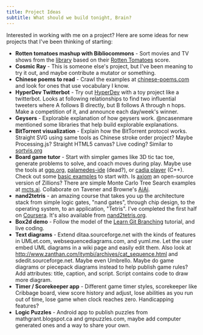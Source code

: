 ```yaml
---
title: Project Ideas
subtitle: What should we build tonight, Brain?
---
```

Interested in working with me on a project? Here are some ideas for
new projects that I've been thinking of starting:

* **Rotten tomatoes mashup with Bibliocommons** - Sort movies and TV shows from
    the [library][] based on their [Rotten Tomatoes][] score.
* **Cosmic Ray** - This is someone else's project, but I've been meaning to try
    it out, and maybe contribute a mutator or something.
* **Chinese poems to read** - Crawl the examples at [chinese-poems.com][] and
    look for ones that use vocabulary I know.
* **HyperDev Twitterbot** - Try out [HyperDev][] with a toy project like a
    twitterbot. Looks at following relationships to find two influential tweeters
    where A follows B directly, but B follows A through n hops. Make a
    competition of it, and announce each day/week's winner.
* **Geysers** - Explorable explanation of how geysers work. @ncasenmare mentioned
    some libraries that help build explorable explanations.
* **BitTorrent visualization** - Explain how the BitTorrent protocol works.
    Straight SVG using same tools as Chinese stroke order project? Maybe
    Processing.js? Straight HTML5 canvas? Live coding? Similar to [sortvis.org][]
* **Board game tutor** - Start with simpler games like 3D tic tac toe, generate
    problems to solve, and coach moves during play. Maybe use the tools at
    [ggp.org][], [palamedes-ide][] (dead?), or [cadia player][] (C++). Check
    out some [basic examples][] to start with. Is [axiom][] an open-source
    version of Zillions? There are simple Monte Carlo Tree Search examples at
    [mcts.ai][]. Collaborate on Tavener and Browne's [AiAi][].
* **nand2tetris** - an amazing course that takes you up the architecture stack
    from simple logic gates, "nand gates", through chip design, to the operating
    system, to an application, "Tetris". I've completed the first half on
    [Coursera][]. It's also available from [nand2tetris.org][]. 
* **Box2d demo** - Follow the model of the [Learn Git Branching][] tutorial,
    and live coding.
* **Text diagrams** - Extend ditaa.sourceforge.net with the kinds of features in
    UMLet.com, websequencediagrams.com, and yuml.me. Let the user embed UML
    diagrams in a wiki page and easily edit them.
    Also look at http://www.zanthan.com/itymbi/archives/cat_sequence.html and
    sdedit.sourceforge.net. Maybe even Umbrello.
    Maybe do game diagrams or piecepack diagrams instead to help publish game
    rules? 
    Add attributes: title, caption, and script. Script contains code to draw
    more diagram.
* **Timer / Scorekeeper app** - Different game timer styles, scorekeeper like
    Cribbage board, view score history and adjust, lose abilities as you run
    out of time, lose game when clock reaches zero. Handicapping features?
* **Logic Puzzles** - Android app to publish puzzles from mathgrant.blogspot.ca
    and gmpuzzles.com, maybe add computer generated ones and a way to share your
    own.

[library]: http://developer.bibliocommons.com/docs
[Rotten Tomatoes]: http://developer.rottentomatoes.com/
[chinese-poems.com]: http://www.chinese-poems.com/
[HyperDev]: https://hyperdev.com
[sortvis.org]: http://sortvis.org
[ggp.org]: http://www.ggp.org/
[palamedes-ide]: http://palamedes-ide.sourceforge.net/
[cadia player]: http://cadia.ru.is/wiki/public:cadiaplayer:main
[basic examples]: http://www.general-game-playing.de/downloads.html
[axiom]: http://www.mindsports.nl/index.php/axiom
[mcts.ai]: http://mcts.ai/
[AiAi]: http://mrraow.com/index.php/aiai-home/
[Coursera]: https://www.coursera.org/learn/build-a-computer
[nand2tetris.org]: http://www.nand2tetris.org/
[Learn Git Branching]: http://pcottle.github.com/learnGitBranching/
